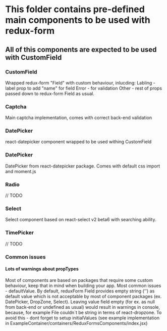 # This folder contains pre-defined main components to be used with redux-form

## All of this components are expected to be used with CustomField

### CustomField
Wrapped redux-form "Field" with custom behaviour, inlucding:
Labling - label prop to add "name" for field
Error - for validation
Other - rest of props passed down to redux-form Field as usual.

### Captcha

Main captcha implementation, comes with correct back-end validation

### DatePicker

react-datepicker component wrapped to be used withing CustomField

### DatePicker

DatePicker from react-datepicker package. Comes with default css import and moment.js

### Radio

// TODO

### Select

Select component based on react-select v2 beta6 with searching ability.

### TimePicker

// TODO

### Common issues
#### Lots of warnings about propTypes
Most of components are based on packages that require some custom behaviour, keep that in mind when building your app.
Most common issues - defaultValue. By default, reduxForm Field provides empty string ('') as default value which is not acceptable by most of component packages (ex. DatePicker, DropZone, Select). Leaving value field empty (for ex. as null from back-end or undefined as usual) would result in warnings in console, because, for example File couldn`t be string in terms of react-dropzone. To avoid this - dont forget to setup initialValues (see example implementation in ExampleContainer/containers/ReduxFormsComponents/index.jsx)
